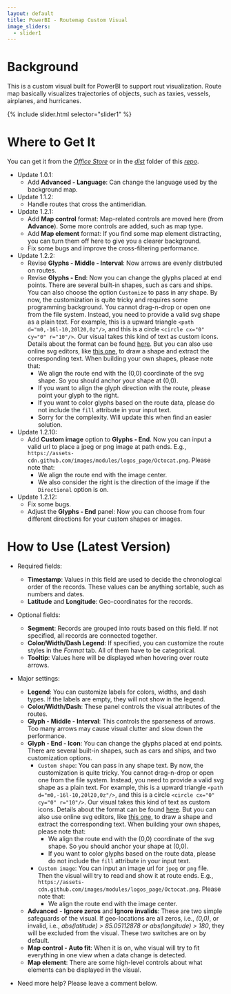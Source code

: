 ```yaml
---
layout: default
title: PowerBI - Routemap Custom Visual
image_sliders:
  - slider1
---
```


[comment]: # (checklist: )
[comment]: # (a. _data/sliders.yml: change the images)
[comment]: # (b. _incudes/disqus_comments.html: change the forum id)
[comment]: # (c. index.md: title and content)

# Background
This is a custom visual built for PowerBI to support rout visualization. Route map basically visualizes trajectories of objects, such as taxies, vessels, airplanes, and hurricanes.

{% include slider.html selector="slider1" %}

# Where to Get It

You can get it from the [_Office Store_](https://store.office.com/en-us/app.aspx?assetid=WA104380985&sourcecorrid=95716b6f-f393-4115-9447-5bbfa5b95537&searchapppos=0&ui=en-US&rs=en-US&ad=US&appredirect=false) or in the [_dist_](https://github.com/weiweicui/PowerBI-Routemap/tree/master/dist) folder of this [_repo_](https://github.com/weiweicui/PowerBI-Routemap).

* Update 1.0.1:
    * Add **Advanced - Language**: Can change the language used by the background map.
* Update 1.1.2:
    * Handle routes that cross the antimeridian.
* Update 1.2.1:
    * Add **Map control** format: Map-related controls are moved here (from **Advance**). Some more controls are added, such as map type.
    * Add **Map element** format: If you find some map element distracting, you can turn them off here to give you a clearer background.
    * Fix some bugs and improve the cross-filtering performance.
* Update 1.2.2:
    * Revise **Glyphs - Middle - Interval**: Now arrows are evenly distrbuted on routes.
    * Revise **Glyphs - End**: Now you can change the glyphs placed at end points. There are several built-in shapes, such as cars and ships. You can also choose the option `Customize` to pass in any shape. By now, the customization is quite tricky and requires some programming background. You cannot drag-n-drop or open one from the file system. Instead, you need to provide a valid svg shape as a plain text. For example, this is a upward triangle `<path d="m0,-16l-10,20l20,0z"/>`, and this is a circle `<circle cx="0" cy="0" r="10"/>`. Our visual takes this kind of text as custom icons. Details about the format can be found [here](https://www.w3schools.com/graphics/svg_intro.asp). But you can also use online svg editors, like [this one](http://www.clker.com/inc/svgedit/svg-editor.html), to draw a shape and extract the corresponding text. When building your own shapes, please note that:
        * We align the route end with the (0,0) coordinate of the svg shape. So you should anchor your shape at (0,0).
        * If you want to align the glyph direction with the route, please point your glyph to the right.
        * If you want to color glyphs based on the route data, please do not include the `fill` attribute in your input text.
        * Sorry for the complexity. Will update this when find an easier solution.
* Update 1.2.10:
    * Add **Custom image** option to **Glyphs - End**. Now you can input a valid url to place a jpeg or png image at path ends. E.g., `https://assets-cdn.github.com/images/modules/logos_page/Octocat.png`. Please note that:
        * We align the route end with the image center.
        * We also consider the right is the direction of the image if the `Directional` option is on.
* Update 1.2.12:
    * Fix some bugs.
    * Adjust the **Glyphs - End** panel: Now you can choose from four different directions for your custom shapes or images.



# How to Use (Latest Version)
* Required fields: 
    * **Timestamp**: Values in this field are used to decide the chronological order of the records. These values can be anything sortable, such as numbers and dates.
    * **Latitude** and **Longitude**: Geo-coordinates for the records. 
* Optional fields:
    * **Segment**: Records are grouped into routs based on this field. If not specified, all records are connected together.
    * **Color/Width/Dash Legend**: If specified, you can customize the route styles in the _Format_ tab. All of them have to be categorical.
    * **Tooltip**: Values here will be displayed when hovering over route arrows.

* Major settings:
    * **Legend**: You can customize labels for colors, widths, and dash types. If the labels are empty, they will not show in the legend.
    * **Color/Width/Dash**: These panel controls the visual attributes of the routes.
    * **Glyph - Middle - Interval**: This controls the sparseness of arrows. Too many arrows may cause visual clutter and slow down the performance.
    * **Glyph - End - Icon**: You can change the glyphs placed at end points. There are several built-in shapes, such as cars and ships, and two customization options. 
        * `Custom shape`: You can pass in any shape text. By now, the customization is quite tricky. You cannot drag-n-drop or open one from the file system. Instead, you need to provide a valid svg shape as a plain text. For example, this is a upward triangle `<path d="m0,-16l-10,20l20,0z"/>`, and this is a circle `<circle cx="0" cy="0" r="10"/>`. Our visual takes this kind of text as custom icons. Details about the format can be found [here](https://www.w3schools.com/graphics/svg_intro.asp). But you can also use online svg editors, like [this one](http://www.clker.com/inc/svgedit/svg-editor.html), to draw a shape and extract the corresponding text. When building your own shapes, please note that:
            * We align the route end with the (0,0) coordinate of the svg shape. So you should anchor your shape at (0,0).
            * If you want to color glyphs based on the route data, please do not include the `fill` attribute in your input text.
        * `Custom image`: You can input an image url for `jpeg` or `png` file. Then the visual will try to read and show it at route ends. E.g., `https://assets-cdn.github.com/images/modules/logos_page/Octocat.png`. Please note that:
            * We align the route end with the image center.
    * **Advanced** - **Ignore zeros** and **Ignore invalids**: These are two simple safeguards of the visual. If geo-locations are all zeros, i.e., _(0,0)_, or invalid, i.e., _abs(latitude) > 85.05112878 or abs(longitude) > 180_, they will be excluded from the visual. These two switches are on by default.
    * **Map control - Auto fit**: When it is on, whe visual will try to fit everything in one view when a data change is detected.
    * **Map element**: There are some high-level controls about what elements can be displayed in the visual.
    
* Need more help? Please leave a comment below.
